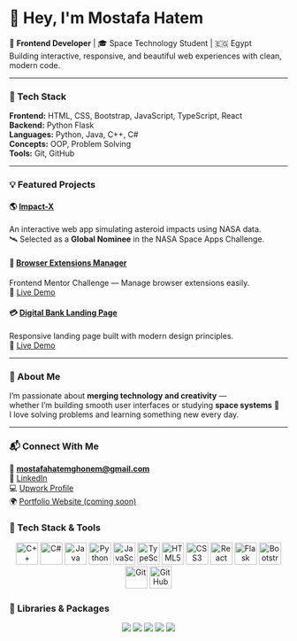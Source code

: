 # 👋 Hey, I'm Mostafa Hatem

🚀 **Frontend Developer** | 🎓 Space Technology Student | 🇪🇬 Egypt  
Building interactive, responsive, and beautiful web experiences with clean, modern code.

---

### 🧰 Tech Stack
**Frontend:** HTML, CSS, Bootstrap, JavaScript, TypeScript, React  
**Backend:** Python Flask  
**Languages:** Python, Java, C++, C#  
**Concepts:** OOP, Problem Solving  
**Tools:** Git, GitHub  

---

### 💡 Featured Projects

#### 🌎 [Impact-X](https://github.com/MostafaHatemGhonem/Impact-X)
An interactive web app simulating asteroid impacts using NASA data.  
🛰 Selected as a **Global Nominee** in the NASA Space Apps Challenge.

#### 🧩 [Browser Extensions Manager](https://github.com/MostafaHatemGhonem/browser-extensionsmanager)
Frontend Mentor Challenge — Manage browser extensions easily.  
🔗 [Live Demo](https://MostafaHatemGhonem.github.io/browser-extensionsmanager)

#### 💳 [Digital Bank Landing Page](https://github.com/MostafaHatemGhonem/landing-page)
Responsive landing page built with modern design principles.  
🔗 [Live Demo](https://MostafaHatemGhonem.github.io/landing-page)

---

### 🧠 About Me
I’m passionate about **merging technology and creativity** —  
whether I’m building smooth user interfaces or studying **space systems** 🚀  
I love solving problems and learning something new every day.

---

### 📬 Connect With Me
📧 **mostafahatemghonem@gmail.com**  
🔗 [LinkedIn](https://www.linkedin.com/in/mostafa-hatem-7b87b432a)  
💻 [Upwork Profile](#)  
🌍 [Portfolio Website (coming soon)](#)





### 🧠 Tech Stack & Tools  

<p align="center">
  <!-- Languages -->
  <img src="https://cdn.jsdelivr.net/gh/devicons/devicon/icons/cplusplus/cplusplus-original.svg" width="40" height="40" alt="C++" />
  <img src="https://cdn.jsdelivr.net/gh/devicons/devicon/icons/csharp/csharp-original.svg" width="40" height="40" alt="C#" />
  <img src="https://cdn.jsdelivr.net/gh/devicons/devicon/icons/java/java-original.svg" width="40" height="40" alt="Java" />
  <img src="https://cdn.jsdelivr.net/gh/devicons/devicon/icons/python/python-original.svg" width="40" height="40" alt="Python" />
  <img src="https://cdn.jsdelivr.net/gh/devicons/devicon/icons/javascript/javascript-original.svg" width="40" height="40" alt="JavaScript" />
  <img src="https://cdn.jsdelivr.net/gh/devicons/devicon/icons/typescript/typescript-original.svg" width="40" height="40" alt="TypeScript" />
  <img src="https://cdn.jsdelivr.net/gh/devicons/devicon/icons/html5/html5-original.svg" width="40" height="40" alt="HTML5" />
  <img src="https://cdn.jsdelivr.net/gh/devicons/devicon/icons/css3/css3-original.svg" width="40" height="40" alt="CSS3" />
  
  <!-- Frameworks & Tools -->
  <img src="https://cdn.jsdelivr.net/gh/devicons/devicon/icons/react/react-original.svg" width="40" height="40" alt="React" />
  <img src="https://cdn.jsdelivr.net/gh/devicons/devicon/icons/flask/flask-original.svg" width="40" height="40" alt="Flask" />
  <img src="https://cdn.jsdelivr.net/gh/devicons/devicon/icons/bootstrap/bootstrap-original.svg" width="40" height="40" alt="Bootstrap" />
  <img src="https://cdn.jsdelivr.net/gh/devicons/devicon/icons/git/git-original.svg" width="40" height="40" alt="Git" />
  <img src="https://cdn.jsdelivr.net/gh/devicons/devicon/icons/github/github-original.svg" width="40" height="40" alt="GitHub" />
</p>


### 🧩 Libraries & Packages  
<p align="center">
  <img src="https://img.shields.io/badge/requests-000000?style=for-the-badge&logo=python&logoColor=white" />
  <img src="https://img.shields.io/badge/pandas-150458?style=for-the-badge&logo=pandas&logoColor=white" />
  <img src="https://img.shields.io/badge/folium-77B829?style=for-the-badge&logo=leaflet&logoColor=white" />
  <img src="https://img.shields.io/badge/plotly-3F4F75?style=for-the-badge&logo=plotly&logoColor=white" />
  <img src="https://img.shields.io/badge/python--dotenv-306998?style=for-the-badge&logo=python&logoColor=white" />
</p>


